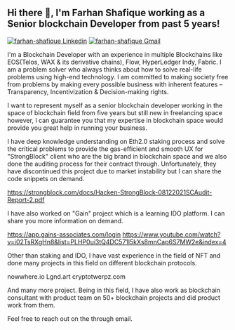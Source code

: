 <h2> Hi there 👋, I'm Farhan Shafique working as a Senior blockchain Developer from past 5 years! </h2>
    
[![farhan-shafique Linkedin](https://img.shields.io/badge/LinkedIn-0077B5?style=for-the-badge&logo=linkedin&logoColor=white)](https://www.linkedin.com/in/farhan-shafique/)
[![farhan-shafique Gmail](https://img.shields.io/badge/Gmail-D14836?style=for-the-badge&logo=gmail&logoColor=white)](https://mail.google.com/mail/u/farhan.shafique1994@gmail.com)


I'm a Blockchain Developer with an experience in multiple Blockchains like EOS(Telos, WAX & its derivative chains), Flow, HyperLedger Indy, Fabric.
I am a problem solver who always thinks about how to solve real-life problems using high-end technology. I am committed to making society free from problems by making every possible business with inherent features – Transparency, Incentivization & Decision-making rights.

I want to represent myself as a senior blockchain developer working in the space of blockchain field from five years but still new in freelancing space however, I can guarantee you that my expertise in blockchain space would provide you great help in running your business.

I have deep knowledge understanding on Eth2.0 staking process and solve the critical problems to provide the gas-efficient and smooth UX for "StrongBlock" client who are the big brand in blockchain space and we also done the auditing process for their contract through. Unfortunately, they have discontinued this project due to market instability but I can share the code snippets on demand.

https://strongblock.com/docs/Hacken-StrongBlock-08122021SCAudit-Report-2.pdf

I have also worked on "Gain" project which is a learning IDO platform. I can share you more information on demand.

https://app.gains-associates.com/login
https://www.youtube.com/watch?v=i02TsRXgHn8&list=PLHP0ui3tQ4DC571l5kXs8mnCap6S7MW2e&index=4

Other than staking and IDO, I have vast experience in the field of NFT and done many projects in this field on different blockchain protocols.

nowwhere.io
Lgnd.art
cryptotwerpz.com

And many more project. Being in this field, I have also work as blockchain consultant with product team on 50+ blockchain projects and did product work from them.


Feel free to reach out on the through email.
